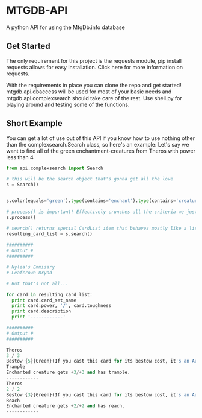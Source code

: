 MTGDB-API
==========
A python API for using the MtgDb.info database

## Get Started

The only requirement for this project is the requests module, pip install requests allows for easy installation. Click here for more information on requests.

With the requirements in place you can clone the repo and get started! mtgdb.api.dbaccess will be used for most of your basic needs and mtgdb.api.complexsearch should take care of the rest. Use shell.py for playing around and testing some of the functions.

## Short Example

You can get a lot of use out of this API if you know how to use nothing other than the complexsearch.Search class, so here's an example: Let's say we want to find all of the green enchantment-creatures from Theros with power less than 4
``` python
from api.complexsearch import Search

# this will be the search object that's gonna get all the love
s = Search()


s.color(equals='green').type(contains='enchant').type(contains='creature').setId(equals='THS').power(less_than=4)

# process() is important! Effectively crunches all the criteria we just specified into a query
s.process()

# search() returns special CardList item that behaves mostly like a list
resulting_card_list = s.search()
  
##########
# Output #
##########

# Nylea's Emmisary
# Leafcrown Dryad

# But that's not all...

for card in resulting_card_list:
  print card.card_set_name
  print card.power, '/', card.toughness
  print card.description
  print '------------'

##########
# Output #
##########

Theros
3 / 3
Bestow {5}{Green}(If you cast this card for its bestow cost, it's an Aura spell with enchant creature. It becomes a creature again if it's not attached to a creature.)
Trample
Enchanted creature gets +3/+3 and has trample.
------------
Theros
2 / 2
Bestow {3}{Green}(If you cast this card for its bestow cost, it's an Aura spell with enchant creature. It becomes a creature again if it's not attached to a creature.)
Reach
Enchanted creature gets +2/+2 and has reach.
------------

```
